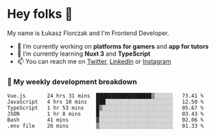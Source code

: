 # Hey folks 👋

My name is Łukasz Florczak and I'm Frontend Developer. 

- 🔭 I’m currently working on **platforms for gamers** and **app for tutors**
- 🌱 I’m currently learning **Nuxt 3** and **TypeScript**
- 📫 You can reach me on [Twitter](https://twitter.com/lukaszflorczak), [LinkedIn](https://pl.linkedin.com/in/lukasz-florczak) or [Instagram](https://instagram.com/lukaszflorczak)


### 🧮 My weekly development breakdown

<!--START_SECTION:waka-->

```text
Vue.js       24 hrs 31 mins  ██████████████████▒░░░░░░   73.41 %
JavaScript   4 hrs 10 mins   ███░░░░░░░░░░░░░░░░░░░░░░   12.50 %
TypeScript   1 hr 53 mins    █▒░░░░░░░░░░░░░░░░░░░░░░░   05.67 %
JSON         1 hr 8 mins     █░░░░░░░░░░░░░░░░░░░░░░░░   03.43 %
Bash         41 mins         ▓░░░░░░░░░░░░░░░░░░░░░░░░   02.06 %
.env file    26 mins         ▒░░░░░░░░░░░░░░░░░░░░░░░░   01.33 %
```

<!--END_SECTION:waka-->

<!--
**lukaszflorczak/lukaszflorczak** is a ✨ _special_ ✨ repository because its `README.md` (this file) appears on your GitHub profile.

Here are some ideas to get you started:

- 🔭 I’m currently working on ...
- 🌱 I’m currently learning ...
- 👯 I’m looking to collaborate on ...
- 🤔 I’m looking for help with ...
- 💬 Ask me about ...
- 📫 How to reach me: ...
- 😄 Pronouns: ...
- ⚡ Fun fact: ...
-->
